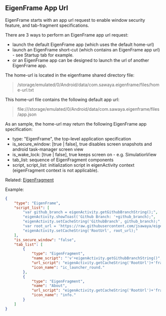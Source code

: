 ## EigenFrame App Url

EigenFrame starts with an app url request to enable window security feature, 
and tab-fragment specifications.  

There are 3 ways to perform an EigenFrame app url request:
* launch the default EigenFrame app (which uses the default home-url)
* launch an EigenFrame short-cut (which contains an EigenFrame app url) - see Startup tab for example.
* or an EigenFrame app can be designed to launch the url of another EigenFrame app.

The home-url is located in the eigenframe shared directory file: 
> /storage/emulated/0/Android/data/com.sawaya.eigenframe/files/home-url.txt

This home-url file contains the following default app url:
> file:///storage/emulated/0/Android/data/com.sawaya.eigenframe/files/app.json

As an sample, the home-url may return the following EigenFrame app specification:

* type: "EigenFrame", the top-level application specification 
* is_secure_window: [true | false], true disables screen snapshots and android task-manager screen view
* is_wake_lock: [true | false], true keeps screen on - e.g. SimulationView
* tab_list: sequence of EigenFragment components
* script, script_list: initialization script in eigenActivity context (eigenFragment context is not applicable).


Related:
[EigenFragment](EigenFragment.md) 

Example:
```json
{
	"type": "EigenFrame",
	"script_list": [
		"var github_branch = eigenActivity.getGithubBranchString();",
		"eigenActivity.showToast('Github Branch: '+github_branch);",
		"eigenActivity.setCacheString('GithubBranch', github_branch);",
		"var root_url = 'https://raw.githubusercontent.com/jsawaya/eigenframe/'+github_branch+'/web/';",
		"eigenActivity.setCacheString('RootUrl', root_url);"
	],
	"is_secure_window": "false",
	"tab_list": [
		{
			"type": "EigenFragment",
			"name_script": "'v'+eigenActivity.getGithubBranchString()",
			"url_script": "eigenActivity.getCacheString('RootUrl')+'frames/define-clones.json'",
			"icon_name": "ic_launcher_round."
		},
		{
			"type": "EigenFragment",
			"name": "About",
			"url_script": "eigenActivity.getCacheString('RootUrl')+'frames/about.json'",
			"icon_name": "info."
		}
	]
}
```

